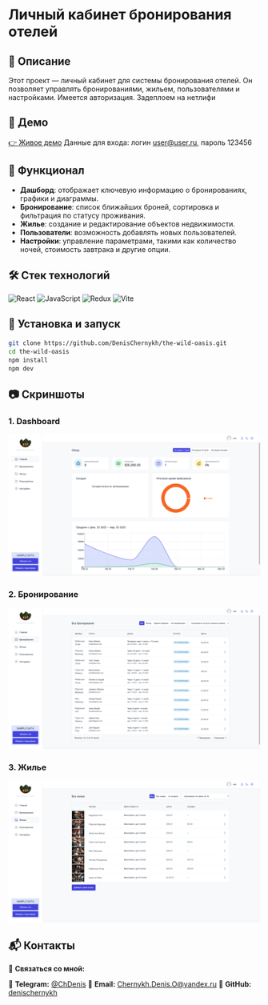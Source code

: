 # Личный кабинет бронирования отелей

## 📌 Описание

Этот проект — личный кабинет для системы бронирования отелей. Он позволяет управлять бронированиями, жильем, пользователями и настройками. Имеется авторизация. Задеплоем на нетлифи

## 🔗 Демо

[👉 Живое демо](https://the-wild-oasis-site-dev.netlify.app/)
Данные для входа: логин user@user.ru, пароль 123456

## 🚀 Функционал

- **Дашборд**: отображает ключевую информацию о бронированиях, графики и диаграммы.
- **Бронирование**: список ближайших броней, сортировка и фильтрация по статусу проживания.
- **Жилье**: создание и редактирование объектов недвижимости.
- **Пользователи**: возможность добавлять новых пользователей.
- **Настройки**: управление параметрами, такими как количество ночей, стоимость завтрака и другие опции.

## 🛠️ Стек технологий

![React](https://img.shields.io/badge/React-18-blue)
![JavaScript](https://img.shields.io/badge/logo-javascript-blue?logo=javascript)
![Redux](https://img.shields.io/badge/Redux-Toolkit-purple)
![Vite](https://img.shields.io/badge/Vite-6.0%2B-orange)

## 🔧 Установка и запуск

```sh
git clone https://github.com/DenisChernykh/the-wild-oasis.git
cd the-wild-oasis
npm install
npm dev
```

## 📷 Скриншоты

### 1. Dashboard

![Список ингредиентов](https://raw.githubusercontent.com/denischernykh/the-wild-oasis/main/docs/screenshots/1.png)

### 2. Бронирование

![Список блюд](https://raw.githubusercontent.com/denischernykh/the-wild-oasis/main/docs/screenshots/2.png)

### 3. Жилье

![Форма создания](https://raw.githubusercontent.com/denischernykh/the-wild-oasis/main/docs/screenshots/3.png)

## 📬 Контакты

📩 **Связаться со мной:**

🔹 **Telegram:** [@ChDenis](https://t.me/ChDenis)
🔹 **Email:** [Chernykh.Denis.O@yandex.ru](mailto:Chernykh.Denis.O@yandex.ru)
🔹 **GitHub:** [denischernykh](https://github.com/denischernykh)
